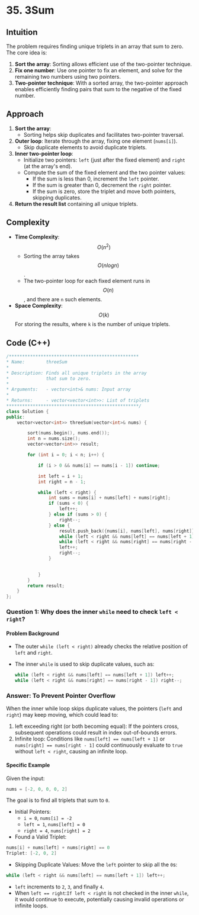 # 35. 3Sum

## **Intuition**

The problem requires finding unique triplets in an array that sum to zero. The core idea is:

1. **Sort the array**: Sorting allows efficient use of the two-pointer technique.
2. **Fix one number**: Use one pointer to fix an element, and solve for the remaining two numbers using two pointers.
3. **Two-pointer technique**: With a sorted array, the two-pointer approach enables efficiently finding pairs that sum to the negative of the fixed number.

## **Approach**

1. **Sort the array**:
   - Sorting helps skip duplicates and facilitates two-pointer traversal.
2. **Outer loop**: Iterate through the array, fixing one element (`nums[i]`).
   - Skip duplicate elements to avoid duplicate triplets.
3. **Inner two-pointer loop**:
   - Initialize two pointers: `left` (just after the fixed element) and `right` (at the array's end).
   - Compute the sum of the fixed element and the two pointer values:
     - If the sum is less than 0, increment the `left` pointer.
     - If the sum is greater than 0, decrement the `right` pointer.
     - If the sum is zero, store the triplet and move both pointers, skipping duplicates.
4. **Return the result list** containing all unique triplets.

## **Complexity**

- **Time Complexity**: $$O(n^2)$$
  - Sorting the array takes $$O(n log n)$$.
  - The two-pointer loop for each fixed element runs in $$O(n)$$, and there are `n` such elements.
- **Space Complexity**: $$O(k)$$
For storing the results, where `k` is the number of unique triplets.

## Code (C++)

```cpp []
/*************************************************
* Name:        threeSum
* 
* Description: Finds all unique triplets in the array 
*              that sum to zero.
* 
* Arguments:   - vector<int>& nums: Input array
* 
* Returns:     - vector<vector<int>>: List of triplets
**************************************************/
class Solution {
public:
    vector<vector<int>> threeSum(vector<int>& nums) {

        sort(nums.begin(), nums.end());
        int n = nums.size();
        vector<vector<int>> result;

        for (int i = 0; i < n; i++) {

            if (i > 0 && nums[i] == nums[i - 1]) continue;

            int left = i + 1;
            int right = n - 1;

            while (left < right) {
                int sums = nums[i] + nums[left] + nums[right];
                if (sums < 0) {
                    left++;
                } else if (sums > 0) {
                    right--;
                } else {
                    result.push_back({nums[i], nums[left], nums[right]});
                    while (left < right && nums[left] == nums[left + 1]) left++;
                    while (left < right && nums[right] == nums[right - 1]) right--;
                    left++;
                    right--;
                }

            
            }
        }
        return result;
    }
};
```

### **Question 1: Why does the inner `while` need to check `left < right`?**

#### **Problem Background**

- The outer `while (left < right)` already checks the relative position of `left` and `right`.
- The inner `while` is used to skip duplicate values, such as:

  ```cpp
  while (left < right && nums[left] == nums[left + 1]) left++;
  while (left < right && nums[right] == nums[right - 1]) right--;
  ```

### Answer: To Prevent Pointer Overflow

When the inner while loop skips duplicate values, the pointers (`left` and `right`) may keep moving, which could lead to:

1. left exceeding right (or both becoming equal):
If the pointers cross, subsequent operations could result in index out-of-bounds errors.
2. Infinite loop:
Conditions like `nums[left] == nums[left + 1]` or `nums[right] == nums[right - 1]` could continuously evaluate to `true` without `left < right`, causing an infinite loop.

#### Specific Example

Given the input:

```cpp
nums = [-2, 0, 0, 0, 2]
```

The goal is to find all triplets that sum to `0`.

- Initial Pointers:
  - `i = 0`, `nums[i] = -2`
  - `left = 1`, `nums[left] = 0`
  - `right = 4`, `nums[right] = 2`
- Found a Valid Triplet:

```cpp
nums[i] + nums[left] + nums[right] == 0
Triplet: [-2, 0, 2]
```

- Skipping Duplicate Values: Move the `left` pointer to skip all the `0`s:

```cpp
while (left < right && nums[left] == nums[left + 1]) left++;
```

- `left` increments to `2`, `3`, and finally `4`.
- When `left == right`:`If left < right`  is not checked in the inner `while`, it would continue to execute, potentially causing invalid operations or infinite loops.
